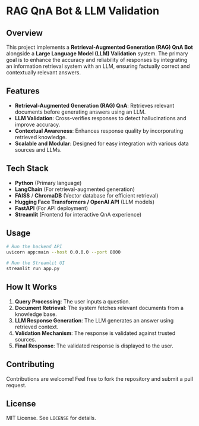 # RAG QnA Bot & LLM Validation

## Overview
This project implements a **Retrieval-Augmented Generation (RAG) QnA Bot** alongside a **Large Language Model (LLM) Validation** system. The primary goal is to enhance the accuracy and reliability of responses by integrating an information retrieval system with an LLM, ensuring factually correct and contextually relevant answers.

## Features
- **Retrieval-Augmented Generation (RAG) QnA**: Retrieves relevant documents before generating answers using an LLM.
- **LLM Validation**: Cross-verifies responses to detect hallucinations and improve accuracy.
- **Contextual Awareness**: Enhances response quality by incorporating retrieved knowledge.
- **Scalable and Modular**: Designed for easy integration with various data sources and LLMs.

## Tech Stack
- **Python** (Primary language)
- **LangChain** (For retrieval-augmented generation)
- **FAISS** / **ChromaDB** (Vector database for efficient retrieval)
- **Hugging Face Transformers / OpenAI API** (LLM models)
- **FastAPI** (For API deployment)
- **Streamlit** (Frontend for interactive QnA experience)


## Usage
```sh
# Run the backend API
uvicorn app:main --host 0.0.0.0 --port 8000

# Run the Streamlit UI
streamlit run app.py
```

## How It Works
1. **Query Processing**: The user inputs a question.
2. **Document Retrieval**: The system fetches relevant documents from a knowledge base.
3. **LLM Response Generation**: The LLM generates an answer using retrieved context.
4. **Validation Mechanism**: The response is validated against trusted sources.
5. **Final Response**: The validated response is displayed to the user.

## Contributing
Contributions are welcome! Feel free to fork the repository and submit a pull request.

## License
MIT License. See `LICENSE` for details.

